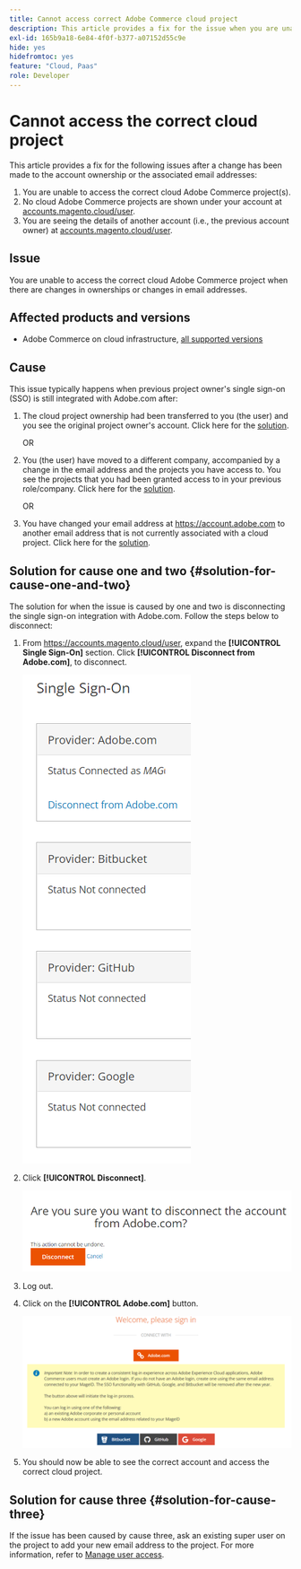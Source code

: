 ```yaml
---
title: Cannot access correct Adobe Commerce cloud project
description: This article provides a fix for the issue when you are unable to access the correct cloud Adobe Commerce project when there are changes in ownerships or changes in email addresses.
exl-id: 165b9a18-6e84-4f0f-b377-a07152d55c9e
hide: yes
hidefromtoc: yes
feature: "Cloud, Paas"
role: Developer
---
```

# Cannot access the correct cloud project

This article provides a fix for the following issues after a change has been made to the account ownership or the associated email addresses:

1. You are unable to access the correct cloud Adobe Commerce project(s).
1. No cloud Adobe Commerce projects are shown under your account at [accounts.magento.cloud/user](https://accounts.magento.cloud/user).
1. You are seeing the details of another account (i.e., the previous account owner) at [accounts.magento.cloud/user](https://accounts.magento.cloud/user).

## Issue

You are unable to access the correct cloud Adobe Commerce project when there are changes in ownerships or changes in email addresses.

## Affected products and versions

* Adobe Commerce on cloud infrastructure, [all supported versions](https://www.adobe.com/content/dam/cc/en/legal/terms/enterprise/pdfs/Adobe-Commerce-Software-Lifecycle-Policy.pdf)

## Cause

This issue typically happens when previous project owner's single sign-on (SSO) is still integrated with Adobe.com after:

1. The cloud project ownership had been transferred to you (the user) and you see the original project owner's account. Click here for the [solution](#solution-for-cause-one-and-two).

    OR

1. You (the user) have moved to a different company, accompanied by a change in the email address and the projects you have access to. You see the projects that you had been granted access to in your previous role/company. Click here for the [solution](#solution-for-cause-one-and-two).

    OR

1. You have changed your email address at https://account.adobe.com to another email address that is not currently associated with a cloud project. Click here for the [solution](#solution-for-cause-three).

## Solution for cause one and two {#solution-for-cause-one-and-two}

The solution for when the issue is caused by one and two is disconnecting the single sign-on integration with Adobe.com. Follow the steps below to disconnect:

1. From https://accounts.magento.cloud/user, expand the **[!UICONTROL Single Sign-On]** section. Click **[!UICONTROL Disconnect from Adobe.com]**, to disconnect.

    ![single-sign-on-adobe-connect](assets/sso-adobe-disconnect.png)

1. Click **[!UICONTROL Disconnect]**.

    ![adobe-disconnect](assets/adobe-disconnect.png)

1. Log out.
1. Click on the **[!UICONTROL Adobe.com]** button.

    ![Magento.com](assets/adobe-welcome-login.png)

1. You should now be able to see the correct account and access the correct cloud project.

## Solution for cause three {#solution-for-cause-three}

If the issue has been caused by cause three, ask an existing super user on the project to add your new email address to the project. For more information, refer to [Manage user access](https://experienceleague.adobe.com/docs/commerce-cloud-service/user-guide/project/user-access.html).
